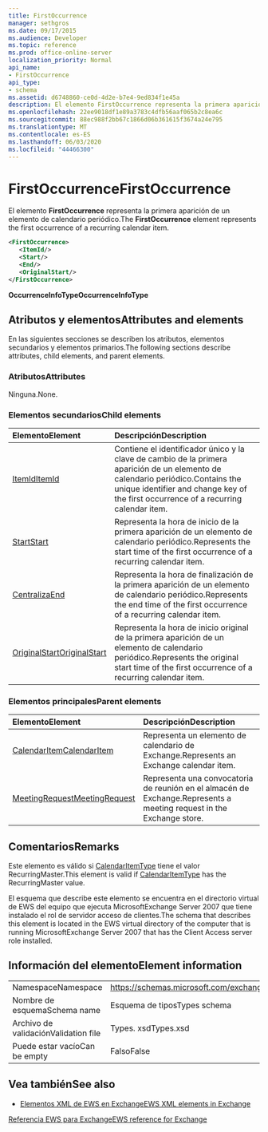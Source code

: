 ```yaml
---
title: FirstOccurrence
manager: sethgros
ms.date: 09/17/2015
ms.audience: Developer
ms.topic: reference
ms.prod: office-online-server
localization_priority: Normal
api_name:
- FirstOccurrence
api_type:
- schema
ms.assetid: d6748860-ce0d-4d2e-b7e4-9ed834f1e45a
description: El elemento FirstOccurrence representa la primera aparición de un elemento de calendario periódico.
ms.openlocfilehash: 22ee9018df1e89a3783c4dfb56aaf065b2c8ea6c
ms.sourcegitcommit: 88ec988f2bb67c1866d06b361615f3674a24e795
ms.translationtype: MT
ms.contentlocale: es-ES
ms.lasthandoff: 06/03/2020
ms.locfileid: "44466300"
---
```

# <a name="firstoccurrence"></a><span data-ttu-id="0584f-103">FirstOccurrence</span><span class="sxs-lookup"><span data-stu-id="0584f-103">FirstOccurrence</span></span>

<span data-ttu-id="0584f-104">El elemento **FirstOccurrence** representa la primera aparición de un elemento de calendario periódico.</span><span class="sxs-lookup"><span data-stu-id="0584f-104">The **FirstOccurrence** element represents the first occurrence of a recurring calendar item.</span></span> 
  
```xml
<FirstOccurrence>
   <ItemId/>
   <Start/>
   <End/>
   <OriginalStart/>
</FirstOccurrence>
```

 <span data-ttu-id="0584f-105">**OccurrenceInfoType**</span><span class="sxs-lookup"><span data-stu-id="0584f-105">**OccurrenceInfoType**</span></span>
## <a name="attributes-and-elements"></a><span data-ttu-id="0584f-106">Atributos y elementos</span><span class="sxs-lookup"><span data-stu-id="0584f-106">Attributes and elements</span></span>

<span data-ttu-id="0584f-107">En las siguientes secciones se describen los atributos, elementos secundarios y elementos primarios.</span><span class="sxs-lookup"><span data-stu-id="0584f-107">The following sections describe attributes, child elements, and parent elements.</span></span>
  
### <a name="attributes"></a><span data-ttu-id="0584f-108">Atributos</span><span class="sxs-lookup"><span data-stu-id="0584f-108">Attributes</span></span>

<span data-ttu-id="0584f-109">Ninguna.</span><span class="sxs-lookup"><span data-stu-id="0584f-109">None.</span></span>
  
### <a name="child-elements"></a><span data-ttu-id="0584f-110">Elementos secundarios</span><span class="sxs-lookup"><span data-stu-id="0584f-110">Child elements</span></span>

|<span data-ttu-id="0584f-111">**Elemento**</span><span class="sxs-lookup"><span data-stu-id="0584f-111">**Element**</span></span>|<span data-ttu-id="0584f-112">**Descripción**</span><span class="sxs-lookup"><span data-stu-id="0584f-112">**Description**</span></span>|
|:-----|:-----|
|[<span data-ttu-id="0584f-113">ItemId</span><span class="sxs-lookup"><span data-stu-id="0584f-113">ItemId</span></span>](itemid.md) <br/> |<span data-ttu-id="0584f-114">Contiene el identificador único y la clave de cambio de la primera aparición de un elemento de calendario periódico.</span><span class="sxs-lookup"><span data-stu-id="0584f-114">Contains the unique identifier and change key of the first occurrence of a recurring calendar item.</span></span>  <br/> |
|[<span data-ttu-id="0584f-115">Start</span><span class="sxs-lookup"><span data-stu-id="0584f-115">Start</span></span>](start.md) <br/> |<span data-ttu-id="0584f-116">Representa la hora de inicio de la primera aparición de un elemento de calendario periódico.</span><span class="sxs-lookup"><span data-stu-id="0584f-116">Represents the start time of the first occurrence of a recurring calendar item.</span></span>  <br/> |
|[<span data-ttu-id="0584f-117">Centraliza</span><span class="sxs-lookup"><span data-stu-id="0584f-117">End </span></span>](end-ex15websvcsotherref.md) <br/> |<span data-ttu-id="0584f-118">Representa la hora de finalización de la primera aparición de un elemento de calendario periódico.</span><span class="sxs-lookup"><span data-stu-id="0584f-118">Represents the end time of the first occurrence of a recurring calendar item.</span></span>  <br/> |
|[<span data-ttu-id="0584f-119">OriginalStart</span><span class="sxs-lookup"><span data-stu-id="0584f-119">OriginalStart</span></span>](originalstart.md) <br/> |<span data-ttu-id="0584f-120">Representa la hora de inicio original de la primera aparición de un elemento de calendario periódico.</span><span class="sxs-lookup"><span data-stu-id="0584f-120">Represents the original start time of the first occurrence of a recurring calendar item.</span></span>  <br/> |
   
### <a name="parent-elements"></a><span data-ttu-id="0584f-121">Elementos principales</span><span class="sxs-lookup"><span data-stu-id="0584f-121">Parent elements</span></span>

|<span data-ttu-id="0584f-122">**Elemento**</span><span class="sxs-lookup"><span data-stu-id="0584f-122">**Element**</span></span>|<span data-ttu-id="0584f-123">**Descripción**</span><span class="sxs-lookup"><span data-stu-id="0584f-123">**Description**</span></span>|
|:-----|:-----|
|[<span data-ttu-id="0584f-124">CalendarItem</span><span class="sxs-lookup"><span data-stu-id="0584f-124">CalendarItem</span></span>](calendaritem.md) <br/> |<span data-ttu-id="0584f-125">Representa un elemento de calendario de Exchange.</span><span class="sxs-lookup"><span data-stu-id="0584f-125">Represents an Exchange calendar item.</span></span>  <br/> |
|[<span data-ttu-id="0584f-126">MeetingRequest</span><span class="sxs-lookup"><span data-stu-id="0584f-126">MeetingRequest</span></span>](meetingrequest.md) <br/> |<span data-ttu-id="0584f-127">Representa una convocatoria de reunión en el almacén de Exchange.</span><span class="sxs-lookup"><span data-stu-id="0584f-127">Represents a meeting request in the Exchange store.</span></span>  <br/> |
   
## <a name="remarks"></a><span data-ttu-id="0584f-128">Comentarios</span><span class="sxs-lookup"><span data-stu-id="0584f-128">Remarks</span></span>

<span data-ttu-id="0584f-129">Este elemento es válido si [CalendarItemType](calendaritemtype.md) tiene el valor RecurringMaster.</span><span class="sxs-lookup"><span data-stu-id="0584f-129">This element is valid if [CalendarItemType](calendaritemtype.md) has the RecurringMaster value.</span></span> 
  
<span data-ttu-id="0584f-130">El esquema que describe este elemento se encuentra en el directorio virtual de EWS del equipo que ejecuta MicrosoftExchange Server 2007 que tiene instalado el rol de servidor acceso de clientes.</span><span class="sxs-lookup"><span data-stu-id="0584f-130">The schema that describes this element is located in the EWS virtual directory of the computer that is running MicrosoftExchange Server 2007 that has the Client Access server role installed.</span></span>
  
## <a name="element-information"></a><span data-ttu-id="0584f-131">Información del elemento</span><span class="sxs-lookup"><span data-stu-id="0584f-131">Element information</span></span>

|||
|:-----|:-----|
|<span data-ttu-id="0584f-132">Namespace</span><span class="sxs-lookup"><span data-stu-id="0584f-132">Namespace</span></span>  <br/> |https://schemas.microsoft.com/exchange/services/2006/types  <br/> |
|<span data-ttu-id="0584f-133">Nombre de esquema</span><span class="sxs-lookup"><span data-stu-id="0584f-133">Schema name</span></span>  <br/> |<span data-ttu-id="0584f-134">Esquema de tipos</span><span class="sxs-lookup"><span data-stu-id="0584f-134">Types schema</span></span>  <br/> |
|<span data-ttu-id="0584f-135">Archivo de validación</span><span class="sxs-lookup"><span data-stu-id="0584f-135">Validation file</span></span>  <br/> |<span data-ttu-id="0584f-136">Types. xsd</span><span class="sxs-lookup"><span data-stu-id="0584f-136">Types.xsd</span></span>  <br/> |
|<span data-ttu-id="0584f-137">Puede estar vacío</span><span class="sxs-lookup"><span data-stu-id="0584f-137">Can be empty</span></span>  <br/> |<span data-ttu-id="0584f-138">Falso</span><span class="sxs-lookup"><span data-stu-id="0584f-138">False</span></span>  <br/> |
   
## <a name="see-also"></a><span data-ttu-id="0584f-139">Vea también</span><span class="sxs-lookup"><span data-stu-id="0584f-139">See also</span></span>



- [<span data-ttu-id="0584f-140">Elementos XML de EWS en Exchange</span><span class="sxs-lookup"><span data-stu-id="0584f-140">EWS XML elements in Exchange</span></span>](ews-xml-elements-in-exchange.md)
  
[<span data-ttu-id="0584f-141">Referencia EWS para Exchange</span><span class="sxs-lookup"><span data-stu-id="0584f-141">EWS reference for Exchange</span></span>](ews-reference-for-exchange.md)

